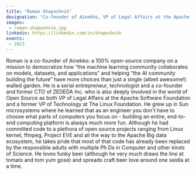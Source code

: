 ```yaml
---
title: "Roman Shaposhnik"
designation: "Co-founder of Ainekko, VP of Legal Affairs at the Apache Software Foundation"
images:
 - roman-shaposhnik.jpg
linkedin: https://linkedin.com/in/shaposhnik
events:
 - 2023
---
```


Roman is a co-founder of Ainekko: a 100% open-source company on a mission to democratize how “the machine learning community collaborates on models, datasets, and applications” and helping “the AI community building the future” have more choices than just a single (albeit awesome!) walled garden. He is a serial entrepreneur, technologist and a co-founder and former CTO of ZEDEDA Inc. who is also deeply involved in the world of Open Source as both VP of Legal Affairs at the Apache Software Foundation and a former VP of Technology at The Linux Foundation. He grew up in Sun microsystems where he learned that as an engineer you don't have to choose what parts of computers you focus on - building an entire, end-to-end computing platform is always much more fun. Although he had committed code to a plethora of open source projects ranging from Linux kernel, ffmpeg, Project EVE and all the way to the Apache Big data ecosystem, he takes pride that most of that code has already been replaced by the responsible adults with multiple Ph.Ds in Computer and other kinds of Science. He loves funky beer (although he very much draws the line at tomato and tom yum gose) and spreads craft beer love around one seidla at a time.